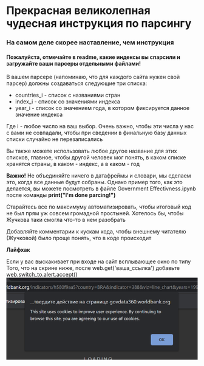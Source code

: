# Прекрасная великолепная чудесная инструкция по парсингу
### На самом деле скорее наставление, чем инструкция
#### Пожалуйста, отмечайте в readme, какие индексы вы спарсили и загружайте ваши парсеры отдельными файлами!

В вашем парсере (напоминаю, что для каждого сайта нужен свой парсер) должны создаваться следующие три списка:
* countries_i - список с названиями стран
* index_i - список со значениями индекса
* year_i - список со значением года, в котором фиксируется данное значение индекса

Где i - любое число на ваш выбор. Очень важно, чтобы эти числа у нас с вами не совпадали, 
чтобы при сведении в финальную базу данных списки случайно не перезаписались

Вы также можете использовать любое другое название для этих списков, главное, чтобы другой человек мог понять, 
в каком списке хранятся страны, в каком - индекс, а в каком - год

**Важно!** Не объединяйте ничего в датафреймы и словари, мы сделаем это, когда все данные будут собраны. 
Однако пример того, как это делается, вы можете посмотреть в файле Government Effectivness.ipynb 
после команды **print("I'm done parcing!")**

Старайтесь все по максимуму автоматизировать, чтобы итоговый код не был прям уж совсем громадной простыней. 
Хотелось бы, чтобы Жучкова таки смогла что-то в нем разобрать

Добавляйте комментарии к кускам кода, чтобы внешнему читателю (Жучковой) было проще понять, что в коде происходит

**Лайфхак**

Если у вас выскакивает при входе на сайт всплывающее окно по типу Того, что на скрине ниже,
после web.get('ваша_ссылка') добавьте web.switch_to.alert.accept()
![](alert_popup.png)
